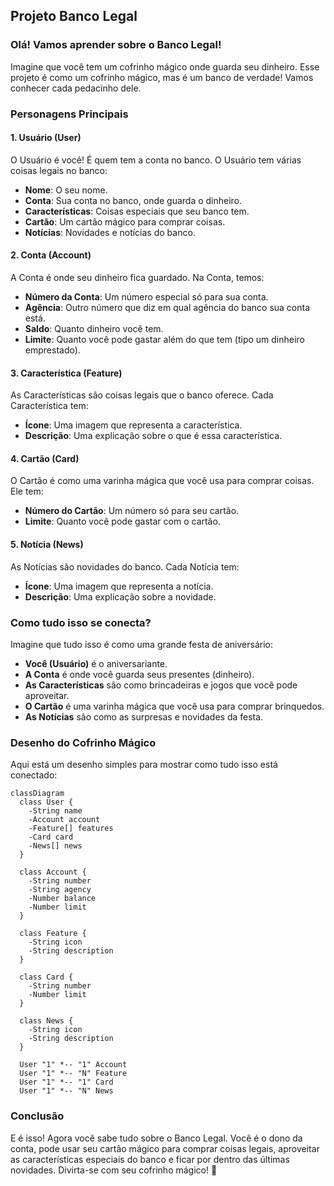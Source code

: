 ## Projeto Banco Legal

### Olá! Vamos aprender sobre o Banco Legal!

Imagine que você tem um cofrinho mágico onde guarda seu dinheiro. Esse projeto é como um cofrinho mágico, mas é um banco de verdade! Vamos conhecer cada pedacinho dele.

### Personagens Principais

#### 1. Usuário (User)
O Usuário é você! É quem tem a conta no banco. O Usuário tem várias coisas legais no banco:

- **Nome**: O seu nome.
- **Conta**: Sua conta no banco, onde guarda o dinheiro.
- **Características**: Coisas especiais que seu banco tem.
- **Cartão**: Um cartão mágico para comprar coisas.
- **Notícias**: Novidades e notícias do banco.

#### 2. Conta (Account)
A Conta é onde seu dinheiro fica guardado. Na Conta, temos:

- **Número da Conta**: Um número especial só para sua conta.
- **Agência**: Outro número que diz em qual agência do banco sua conta está.
- **Saldo**: Quanto dinheiro você tem.
- **Limite**: Quanto você pode gastar além do que tem (tipo um dinheiro emprestado).

#### 3. Característica (Feature)
As Características são coisas legais que o banco oferece. Cada Característica tem:

- **Ícone**: Uma imagem que representa a característica.
- **Descrição**: Uma explicação sobre o que é essa característica.

#### 4. Cartão (Card)
O Cartão é como uma varinha mágica que você usa para comprar coisas. Ele tem:

- **Número do Cartão**: Um número só para seu cartão.
- **Limite**: Quanto você pode gastar com o cartão.

#### 5. Notícia (News)
As Notícias são novidades do banco. Cada Notícia tem:

- **Ícone**: Uma imagem que representa a notícia.
- **Descrição**: Uma explicação sobre a novidade.

### Como tudo isso se conecta?

Imagine que tudo isso é como uma grande festa de aniversário:

- **Você (Usuário)** é o aniversariante.
- **A Conta** é onde você guarda seus presentes (dinheiro).
- **As Características** são como brincadeiras e jogos que você pode aproveitar.
- **O Cartão** é uma varinha mágica que você usa para comprar brinquedos.
- **As Notícias** são como as surpresas e novidades da festa.

### Desenho do Cofrinho Mágico

Aqui está um desenho simples para mostrar como tudo isso está conectado:

```mermaid
classDiagram
  class User {
    -String name
    -Account account
    -Feature[] features
    -Card card
    -News[] news
  }

  class Account {
    -String number
    -String agency
    -Number balance
    -Number limit
  }

  class Feature {
    -String icon
    -String description
  }

  class Card {
    -String number
    -Number limit
  }

  class News {
    -String icon
    -String description
  }

  User "1" *-- "1" Account
  User "1" *-- "N" Feature
  User "1" *-- "1" Card
  User "1" *-- "N" News
```

### Conclusão

E é isso! Agora você sabe tudo sobre o Banco Legal. Você é o dono da conta, pode usar seu cartão mágico para comprar coisas legais, aproveitar as características especiais do banco e ficar por dentro das últimas novidades. Divirta-se com seu cofrinho mágico! 🎉